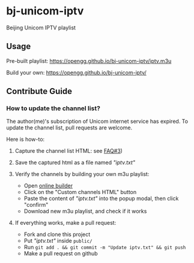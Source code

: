 # bj-unicom-iptv
Beijing Unicom IPTV playlist

## Usage

Pre-built playlist: https://opengg.github.io/bj-unicom-iptv/iptv.m3u

Build your own: https://opengg.github.io/bj-unicom-iptv/

## Contribute Guide

### How to update the channel list?

The author(me)'s subscription of Unicom internet service has expired. To update the channel list, pull requests are welcome.

Here is how-to:

1. Capture the channel list HTML: see [FAQ#3](https://m.newsmth.net/article/DigiHome/757772?p=1))
1. Save the captured html as a file named *"iptv.txt"*
1. Verify the channels by building your own m3u playlist:

    * Open [online builder](https://opengg.github.io/bj-unicom-iptv/)
    * Click on the "Custom channels HTML" button
    * Paste the content of *"iptv.txt"* into the popup modal, then click "confirm"
    * Download new m3u playlist, and check if it works

1. If everything works, make a pull request:

    * Fork and clone this project
    * Put *"iptv.txt"* inside `public/`
    * Run `git add . && git commit -m "Update iptv.txt" && git push`
    * Make a pull request on github
